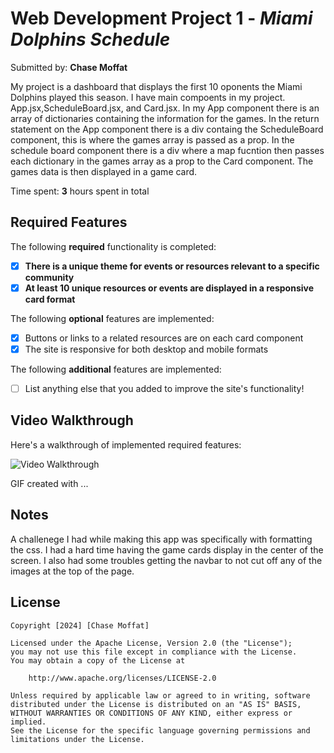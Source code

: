 # Web Development Project 1 - *Miami Dolphins Schedule*

Submitted by: **Chase Moffat**

  My project is a dashboard that displays the first 10 oponents the Miami Dolphins played this season. I have main compoents in my project. App.jsx,ScheduleBoard.jsx, and Card.jsx. In my App component there is an array of dictionaries containing the information for the games. In the return statement on the App component there is a div containg the ScheduleBoard component, this is where the games array is passed as a prop. In the schedule board component there is a div where a map fucntion then passes each dictionary in the games array as a prop to the Card component. The games data is then displayed in a game card.

Time spent: **3** hours spent in total

## Required Features

The following **required** functionality is completed:

- [x] **There is a unique theme for events or resources relevant to a specific community**
- [x] **At least 10 unique resources or events are displayed in a responsive card format**

The following **optional** features are implemented:

- [x] Buttons or links to a related resources are on each card component
- [x] The site is responsive for both desktop and mobile formats

The following **additional** features are implemented:

* [ ] List anything else that you added to improve the site's functionality!

## Video Walkthrough

Here's a walkthrough of implemented required features:

![Video Walkthrough](https://github.com/COP4808-Spring2024-Full-Stack-Webdev/hw1-Chasem11/blob/main/my-vite-app/src/assets/8dswhp.gif?raw=true)



<!-- Replace this with whatever GIF tool you used! -->
GIF created with ...  
<!-- Recommended tools:
[Kap](https://getkap.co/) for macOS
[ScreenToGif](https://www.screentogif.com/) for Windows
[peek](https://github.com/phw/peek) for Linux. -->

## Notes

A challenege I had while making this app was specifically with formatting the css. I had a hard time having the game cards display in the center of the screen. I also had some troubles getting the navbar to not cut off any of the images at the top of the page.

## License

    Copyright [2024] [Chase Moffat]

    Licensed under the Apache License, Version 2.0 (the "License");
    you may not use this file except in compliance with the License.
    You may obtain a copy of the License at

        http://www.apache.org/licenses/LICENSE-2.0

    Unless required by applicable law or agreed to in writing, software
    distributed under the License is distributed on an "AS IS" BASIS,
    WITHOUT WARRANTIES OR CONDITIONS OF ANY KIND, either express or implied.
    See the License for the specific language governing permissions and
    limitations under the License.
